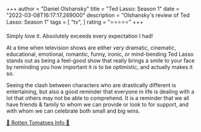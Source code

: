 +++
author = "Daniel Olshansky"
title = "Ted Lasso: Season 1"
date = "2022-03-08T16:17:17.269000"
description = "Olshansky's review of Ted Lasso: Season 1"
tags = [
    "tv",
]
rating = "⭐⭐⭐⭐⭐"
+++

Simply love it. Absolutely exceeds every expectation I had!

At a time when television shows are either very dramatic, cinematic, educational, emotional, romantic, funny, ironic, or mind-bending Ted Lasso stands out as being a feel-good show that really brings a smile to your face by reminding you how important it is to be optimistic, and actually makes it so.

Seeing the clash between characters who are drastically different is entertaining, but also a good reminder that everyone in life is dealing with a lot that others may not be able to comprehend. It is a reminder that we all have friends & family to whom we can provide or look to for support, and with whom we can celebrate both small and big wins.

[🍅 Rotten Tomatoes Info 🍅](https://www.rottentomatoes.com//tv/ted_lasso/s01)